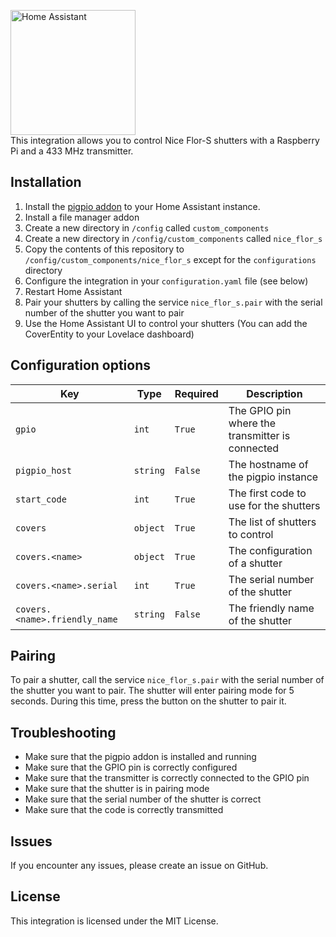 <img src="https://www.home-assistant.io/images/home-assistant-logo.svg" alt="Home Assistant" width="200"/><br>
This integration allows you to control Nice Flor-S shutters with a Raspberry Pi and a 433 MHz transmitter.

## Installation 
1. Install the [pigpio addon](https://community.home-assistant.io/t/pigpio-addon/314734) to your Home Assistant instance.
2. Install a file manager addon
3. Create a new directory in `/config` called `custom_components`
4. Create a new directory in `/config/custom_components` called `nice_flor_s`
5. Copy the contents of this repository to `/config/custom_components/nice_flor_s` except for the `configurations` directory
6. Configure the integration in your `configuration.yaml` file (see below)
7. Restart Home Assistant
8. Pair your shutters by calling the service `nice_flor_s.pair` with the serial number of the shutter you want to pair
9. Use the Home Assistant UI to control your shutters (You can add the CoverEntity to your Lovelace dashboard)
## Configuration options
| Key | Type | Required | Description |
| --- | --- | --- | --- |
| `gpio` | `int` | `True` | The GPIO pin where the transmitter is connected |
| `pigpio_host` | `string` | `False` | The hostname of the pigpio instance |
| `start_code` | `int` | `True` | The first code to use for the shutters |
| `covers` | `object` | `True` | The list of shutters to control |
| `covers.<name>` | `object` | `True` | The configuration of a shutter |
| `covers.<name>.serial` | `int` | `True` | The serial number of the shutter |
| `covers.<name>.friendly_name` | `string` | `False` | The friendly name of the shutter |
## Pairing
To pair a shutter, call the service `nice_flor_s.pair` with the serial number of the shutter you want to pair.
The shutter will enter pairing mode for 5 seconds. During this time, press the button on the shutter to pair it.
## Troubleshooting
- Make sure that the pigpio addon is installed and running
- Make sure that the GPIO pin is correctly configured
- Make sure that the transmitter is correctly connected to the GPIO pin
- Make sure that the shutter is in pairing mode
- Make sure that the serial number of the shutter is correct
- Make sure that the code is correctly transmitted
## Issues
If you encounter any issues, please create an issue on GitHub.
## License
This integration is licensed under the MIT License.

